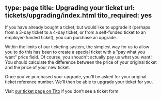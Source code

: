 type: page
title: Upgrading your ticket
url: tickets/upgrading/index.html
tito_required: yes
---

If you have already bought a ticket,
but would like to upgrade it (perhaps from a 3-day ticket to a 4-day ticket,
or from a self-funded ticket to an employer-funded ticket),
you can purchase an upgrade.

Within the limits of our ticketing system,
the simplest way for us to allow you to do this has been to create a special ticket with a "pay what you want" price field.
Of course, you shoudn't actually pay us what you want!
You should calculate the difference between the price of your original ticket and the price of your new ticket.

Once you've purchased your upgrade, you'll be asked for your original ticket reference number.
We'll then be able to upgrade your ticket for you.

<tito-widget event="pyconuk/2016" releases="k3yfbsozt4">Visit [our ticket page on Tito](https://ti.to/pyconuk/2016/with/k3yfbsozt4) if you don’t see a ticket form</tito-widget>
